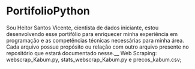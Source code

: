 # PortifolioPython
Sou Heitor Santos Vicente, cientista de dados iniciante, estou desenvolvendo esse portifólio para enriquecer minha experiência em programação e as competências técnicas necessárias para minha área.
Cada arquivo possue propósito ou relação com outro arquivo presente no repositório que estará documentado nesse.__
Web Scraping: webscrap_Kabum.py, stats_webscrap_Kabum.py e precos_kabum.csv;
